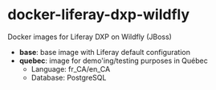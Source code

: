 # docker-liferay-dxp-wildfly
Docker images for Liferay DXP on Wildfly (JBoss)

* **base**: base image with Liferay default configuration
* **quebec**: image for demo'ing/testing purposes in Québec
	* Language: fr_CA/en_CA
	* Database: PostgreSQL

